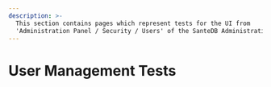 ```yaml
---
description: >-
  This section contains pages which represent tests for the UI from
  'Administration Panel / Security / Users' of the SanteDB Administration Panel
---
```


# User Management Tests

